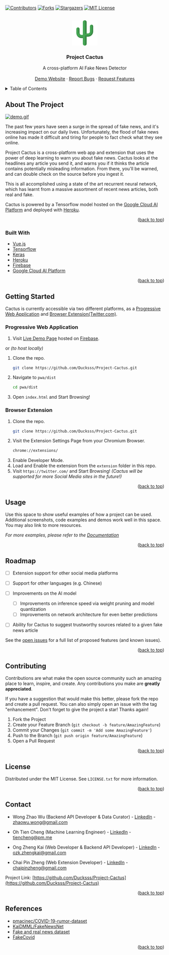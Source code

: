 <div id="top"></div>

<!-- PROJECT SHIELDS -->
<!--
*** I'm using markdown "reference style" links for readability.
*** Reference links are enclosed in brackets [ ] instead of parentheses ( ).
*** See the bottom of this document for the declaration of the reference variables
*** for contributors-url, forks-url, etc. This is an optional, concise syntax you may use.
*** https://www.markdownguide.org/basic-syntax/#reference-style-links
-->
[![Contributors][contributors-shield]][contributors-url]
[![Forks][forks-shield]][forks-url]
[![Stargazers][stars-shield]][stars-url]
[![MIT License][license-shield]][license-url]



<!-- PROJECT LOGO -->
<br />
<div align="center">
  <a href="https://github.com/Ducksss/Project-Cactus">
    <img src="assets/cactus-bg.png" alt="Logo" width="80" height="80">
  </a>

<h3 align="center">Project Cactus</h3>

  <p align="center">
    A cross-platform AI Fake News Detector
    <br />
    <br />
    <a href="https://project-cactus-c9549.web.app/">Demo Website</a>
    ·
    <a href="https://github.com/Ducksss/Project-Cactus/issues">Report Bugs</a>
    ·
    <a href="https://github.com/Ducksss/Project-Cactus/issues">Request Features</a>
  </p>
</div>



<!-- TABLE OF CONTENTS -->
<details>
  <summary>Table of Contents</summary>
  <ol>
    <li>
      <a href="#about-the-project">About The Project</a>
      <ul>
        <li><a href="#built-with">Built With</a></li>
      </ul>
    </li>
    <li>
      <a href="#getting-started">Getting Started</a>
      <ul>
        <li><a href="#prerequisites">Prerequisites</a></li>
        <li><a href="#installation">Installation</a></li>
      </ul>
    </li>
    <li><a href="#usage">Usage</a></li>
    <li><a href="#roadmap">Roadmap</a></li>
    <li><a href="#contributing">Contributing</a></li>
    <li><a href="#license">License</a></li>
    <li><a href="#contact">Contact</a></li>
  </ol>
</details>



<!-- ABOUT THE PROJECT -->
## About The Project

<a href="https://project-cactus-c9549.web.app/"><img src="https://github.com/Ducksss/Project-Cactus/tree/main/assets/demo.gif" alt="demo.gif"></a>

The past few years have seen a surge in the spread of fake news, and it's increasing impact on our daily lives. Unfortunately, the flood of fake news online has made it difficult and tiring for people to fact check what they see online. 

Project Cactus is a cross-platform web app and extension that uses the power of deep learning to warn you about fake news. Cactus looks at the headlines any article you send it, and warns you if it thinks the article contains potentially misleading information. From there, you'll be warned, and can double check on the source before you ingest it.

This is all accomplished using a state of the art recurrent neural network, which has learnt from a massive assortment of recent news articles, both real and fake.

Cactus is powered by a Tensorflow model hosted on the [Google Cloud AI Platform](https://cloud.google.com/vertex-ai) and deployed with [Heroku](https://www.heroku.com).

<p align="right">(<a href="#top">back to top</a>)</p>



### Built With

* [Vue.js](https://vuejs.org/)
* [Tensorflow](https://www.tensorflow.org/)
* [Keras](https://keras.io/)
* [Heroku](https://www.heroku.com)
* [Firebase](https://firebase.google.com/)
* [Google Cloud AI Platform](https://cloud.google.com/vertex-ai)

<p align="right">(<a href="#top">back to top</a>)</p>



<!-- GETTING STARTED -->
## Getting Started

Cactus is currently accessible via two different platforms, as a [Progressive Web Application](https://project-cactus-c9549.web.app/) and [Browser Extension(Twitter.com)](https://github.com/Ducksss/Project-Cactus/tree/main/extension).

### Progressive Web Application

1. Visit [Live Demo Page](https://project-cactus-c9549.web.app/) hosted on [Firebase](https://firebase.google.com/).

or *(to host locally)*

1. Clone the repo.
   ```sh
   git clone https://github.com/Ducksss/Project-Cactus.git
   ```
2. Navigate to `pwa/dist`
    ```sh
    cd pwa/dist
    ```
3. Open `index.html` and Start Browsing!

### Browser Extension

1. Clone the repo.
   ```sh
   git clone https://github.com/Ducksss/Project-Cactus.git
   ```
2. Visit the Extension Settings Page from your Chromium Browser.
   ```sh
   chrome://extensions/
   ```
3. Enable Developer Mode.
4. Load and Enable the extension from the `extension` folder in this repo.
5. Visit `https://twitter.com/` and Start Browsing!
*(Cactus will be supported for more Social Media sites in the future!)*

<p align="right">(<a href="#top">back to top</a>)</p>



<!-- USAGE EXAMPLES -->
## Usage

Use this space to show useful examples of how a project can be used. Additional screenshots, code examples and demos work well in this space. You may also link to more resources.

_For more examples, please refer to the [Documentation](https://example.com)_

<p align="right">(<a href="#top">back to top</a>)</p>



<!-- ROADMAP -->
## Roadmap
- [ ] Extension support for other social media platforms
- [ ] Support for other languages (e.g. Chinese)
- [ ] Improvements on the AI model
    - [ ] Improvements on inference speed via weight pruning and model quantization
    - [ ] Improvements on network architecture for even better predictions
- [ ] Ability for Cactus to suggest trustworthy sources related to a given fake news article


See the [open issues](https://github.com/Ducksss/Project-Cactus/issues) for a full list of proposed features (and known issues).

<p align="right">(<a href="#top">back to top</a>)</p>



<!-- CONTRIBUTING -->
## Contributing

Contributions are what make the open source community such an amazing place to learn, inspire, and create. Any contributions you make are **greatly appreciated**.

If you have a suggestion that would make this better, please fork the repo and create a pull request. You can also simply open an issue with the tag "enhancement".
Don't forget to give the project a star! Thanks again!

1. Fork the Project
2. Create your Feature Branch (`git checkout -b feature/AmazingFeature`)
3. Commit your Changes (`git commit -m 'Add some AmazingFeature'`)
4. Push to the Branch (`git push origin feature/AmazingFeature`)
5. Open a Pull Request

<p align="right">(<a href="#top">back to top</a>)</p>



<!-- LICENSE -->
## License

Distributed under the MIT License. See `LICENSE.txt` for more information.

<p align="right">(<a href="#top">back to top</a>)</p>



<!-- CONTACT -->
## Contact

- Wong Zhao Wu (Backend API Developer & Data Curator) - [LinkedIn](https://twitter.com/twitter_handlehttps://www.linkedin.com/in/zhao-wu-wong-27b434201/) - zhaowu.wong@gmail.com

- Oh Tien Cheng (Machine Learning Engineer) - [LinkedIn](https://www.linkedin.com/in/ohtiencheng/) - tiencheng@pm.me

- Ong Zheng Kai (Web Developer & Backend API Developer) - [LinkedIn](https://www.linkedin.com/in/zheng-kai-ong-211817200/) - ozk.zhengkai@gmail.com

- Chai Pin Zheng (Web Extension Developer) - [LinkedIn](https://www.linkedin.com/in/chai-pin-zheng-5610921aa/) - chaipinzheng@gmail.com

Project Link: [https://github.com/Ducksss/Project-Cactus](https://github.com/Ducksss/Project-Cactus)

<p align="right">(<a href="#top">back to top</a>)</p>

<!-- References -->
## References

- [pmacinec/COVID-19-rumor-dataset](https://github.com/MickeysClubhouse/COVID-19-rumor-dataset/blob/master/Data/news/news.csv)
- [KaiDMML/FakeNewsNet](https://github.com/KaiDMML/FakeNewsNet/tree/master/dataset)
- [Fake and real news dataset](https://www.kaggle.com/clmentbisaillon/fake-and-real-news-dataset)
- [FakeCovid](https://github.com/Gautamshahi/FakeCovid)

<p align="right">(<a href="#top">back to top</a>)</p>


<!-- MARKDOWN LINKS & IMAGES -->
<!-- https://www.markdownguide.org/basic-syntax/#reference-style-links -->
[contributors-shield]: https://img.shields.io/github/contributors/Ducksss/Project-Cactus.svg?style=for-the-badge
[contributors-url]: https://github.com/Ducksss/Project-Cactus/graphs/contributors
[forks-shield]: https://img.shields.io/github/forks/Ducksss/Project-Cactus.svg?style=for-the-badge
[forks-url]: https://github.com/Ducksss/Project-Cactus/network/members
[stars-shield]: https://img.shields.io/github/stars/Ducksss/Project-Cactus.svg?style=for-the-badge
[stars-url]: https://github.com/Ducksss/Project-Cactus/stargazers
[issues-shield]: https://img.shields.io/github/issues/Ducksss/Project-Cactus.svg?style=for-the-badge
[issues-url]: https://github.com/Ducksss/Project-Cactus/issues
[license-shield]: https://img.shields.io/github/license/Ducksss/Project-Cactus.svg?style=for-the-badge
[license-url]: https://github.com/Ducksss/FakeNews/blob/main/LICENSE
[linkedin-shield]: https://img.shields.io/badge/-LinkedIn-black.svg?style=for-the-badge&logo=linkedin&colorB=555
[linkedin-url]: https://linkedin.com/in/linkedin_username
[product-screenshot]: images/screenshot.png